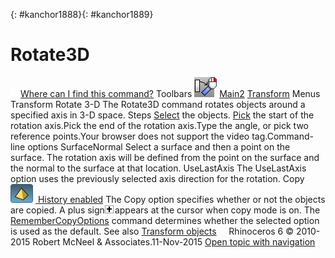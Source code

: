 ---
---

{: #kanchor1888}{: #kanchor1889}
# Rotate3D
 [![images/transparent.gif](images/transparent.gif)Where can I find this command?](javascript:void(0);) Toolbars
![images/rotate3d-rotate-rt.png](images/rotate3d-rotate-rt.png) [Main2](main2-toolbar.html)  [Transform](transform-toolbar.html) 
Menus
Transform
Rotate 3-D
The Rotate3D command rotates objects around a specified axis in 3-D space.
Steps
 [Select](select-objects.html) the objects. [Pick](pick-location.html) the start of the rotation axis.Pick the end of the rotation axis.Type the angle, or pick two reference points.Your browser does not support the video tag.Command-line options
SurfaceNormal
Select a surface and then a point on the surface. The rotation axis will be defined from the point on the surface and the normal to the surface at that location.
UseLastAxis
The UseLastAxis option uses the previously selected axis direction for the rotation.
Copy
![images/history-tag.png](images/history-tag.png) [&#160;History enabled](historyenabled.html) 
The Copy option specifies whether or not the objects are copied. A plus sign![images/copyplus.png](images/copyplus.png)appears at the cursor when copy mode is on.
The [RememberCopyOptions](remembercopyoptions.html) command determines whether the selected option is used as the default.
See also
 [Transform objects](sak-transform.html) 
&#160;
&#160;
Rhinoceros 6 © 2010-2015 Robert McNeel &amp; Associates.11-Nov-2015
 [Open topic with navigation](rotate3d.html) 

